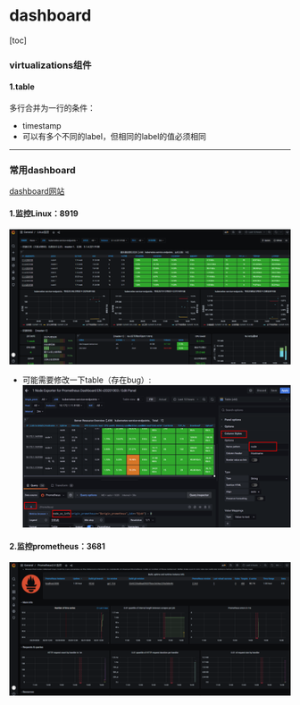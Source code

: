 # dashboard

[toc]

### virtualizations组件

#### 1.table
多行合并为一行的条件：
* timestamp
* 可以有多个不同的label，但相同的label的值必须相同

***

### 常用dashboard

[dashboard网站](https://grafana.com/grafana/dashboards/)

#### 1.监控Linux：8919

![](./imgs/dashboard_linux_01.png)

* 可能需要修改一下table（存在bug）:
![](./imgs/bug_01.png)


#### 2.监控prometheus：3681

![](./imgs/dashboard_prometheus_01.png)
